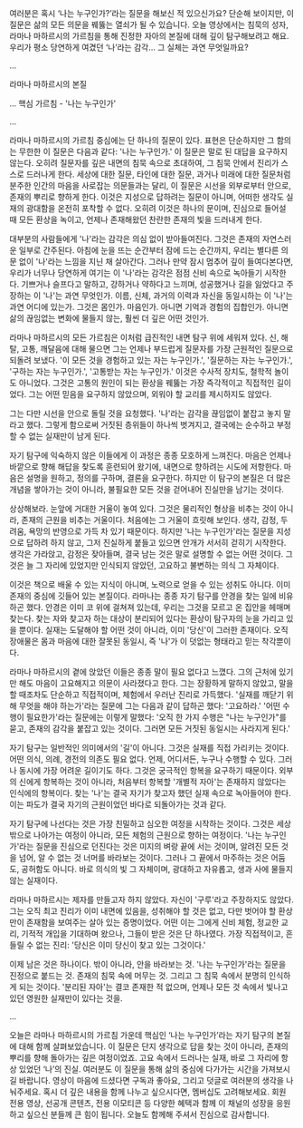 여러분은 혹시 ‘나는 누구인가?’라는 질문을 해보신 적 있으신가요?
단순해 보이지만, 이 질문은 삶의 모든 의문을 꿰뚫는 열쇠가 될 수 있습니다.
오늘 영상에서는 침묵의 성자, 라마나 마하르시의 가르침을 통해
진정한 자아의 본질에 대해 깊이 탐구해보려고 해요.
우리가 평소 당연하게 여겼던 ‘나’라는 감각…
그 실체는 과연 무엇일까요?

...

라마나 마하르시의 본질

...
핵심 가르침 - '나는 누구인가'

...

라마나 마하르시의 가르침 중심에는 단 하나의 질문이 있다. 표현은 단순하지만 그 함의는 무한한 이 질문은 다음과 같다: '나는 누구인가.' 이 질문은 말로 된 대답을 요구하지 않는다. 오히려 질문자를 깊은 내면의 침묵 속으로 초대하여, 그 침묵 안에서 진리가 스스로 드러나게 한다. 세상에 대한 질문, 타인에 대한 질문, 과거나 미래에 대한 질문처럼 분주한 인간의 마음을 사로잡는 의문들과는 달리, 이 질문은 시선을 외부로부터 안으로, 존재의 뿌리로 향하게 한다. 이것은 지성으로 답하려는 질문이 아니며, 어떠한 생각도 실재의 광대함을 온전히 포착할 수 없다. 오히려 이것은 하나의 문이며, 진심으로 들어설 때 모든 환상을 녹이고, 언제나 존재해왔던 찬란한 존재의 빛을 드러내게 한다.

대부분의 사람들에게 '나'라는 감각은 의심 없이 받아들여진다. 그것은 존재의 자연스러운 일부로 간주된다. 아침에 눈을 뜨는 순간부터 잠에 드는 순간까지, 우리는 별다른 의문 없이 '나'라는 느낌을 지닌 채 살아간다. 그러나 만약 잠시 멈추어 깊이 들여다본다면, 우리가 너무나 당연하게 여기는 이 '나'라는 감각은 점점 신비 속으로 녹아들기 시작한다. 기쁘거나 슬프다고 말하고, 강하거나 약하다고 느끼며, 성공했거나 길을 잃었다고 주장하는 이 '나'는 과연 무엇인가. 이름, 신체, 과거의 이력과 자신을 동일시하는 이 '나'는 과연 어디에 있는가. 그것은 몸인가. 마음인가. 아니면 기억과 경험의 집합인가. 아니면 삶의 끊임없는 변화에 물들지 않는, 훨씬 더 깊은 어떤 것인가.

라마나 마하르시의 모든 가르침은 이처럼 급진적인 내면 탐구 위에 세워져 있다. 신, 해탈, 고통, 깨달음에 대해 물으면 그는 언제나 부드럽게 질문자를 가장 근원적인 질문으로 되돌려 보냈다. '이 모든 것을 경험하고 있는 자는 누구인가.', '질문하는 자는 누구인가.', '구하는 자는 누구인가.', '고통받는 자는 누구인가.' 이것은 수사적 장치도, 철학적 놀이도 아니었다. 그것은 고통의 원인이 되는 환상을 꿰뚫는 가장 즉각적이고 직접적인 길이었다. 그는 어떤 믿음을 요구하지 않았으며, 외워야 할 교리를 제시하지도 않았다.

그는 다만 시선을 안으로 돌릴 것을 요청했다. '나'라는 감각을 끊임없이 붙잡고 놓지 말라고 했다. 그렇게 함으로써 거짓된 층위들이 하나씩 벗겨지고, 결국에는 순수하고 부정할 수 없는 실재만이 남게 된다.

자기 탐구에 익숙하지 않은 이들에게 이 과정은 종종 모호하게 느껴진다. 마음은 언제나 바깥으로 향해 해답을 찾도록 훈련되어 왔기에, 내면으로 향하려는 시도에 저항한다. 마음은 설명을 원하고, 정의를 구하며, 결론을 요구한다. 하지만 이 탐구의 본질은 더 많은 개념을 쌓아가는 것이 아니라, 불필요한 모든 것을 걷어내어 진실만을 남기는 것이다.

상상해보라. 눈앞에 거대한 거울이 놓여 있다. 그것은 물리적인 형상을 비추는 것이 아니라, 존재의 근원을 비추는 거울이다. 처음에는 그 거울이 흐릿해 보인다. 생각, 감정, 두려움, 욕망의 반영으로 가득 차 있기 때문이다. 하지만 '나는 누구인가'라는 질문을 지성으로 답하려 하지 않고, 그저 진실하게 붙들고 있으면 안개가 서서히 걷히기 시작한다. 생각은 가라앉고, 감정은 잦아들며, 결국 남는 것은 말로 설명할 수 없는 어떤 것이다. 그것은 늘 그 자리에 있었지만 인식되지 않았던, 고요하고 불변하는 의식 그 자체이다.

이것은 책으로 배울 수 있는 지식이 아니며, 노력으로 얻을 수 있는 성취도 아니다. 이미 존재의 중심에 깃들어 있는 본질이다. 라마나는 종종 자기 탐구를 안경을 찾는 일에 비유하곤 했다. 안경은 이미 코 위에 걸쳐져 있는데, 우리는 그것을 모르고 온 집안을 헤매며 찾는다. 찾는 자와 찾고자 하는 대상이 분리되어 있다는 환상이 탐구자의 눈을 가리고 있을 뿐이다. 실재는 도달해야 할 어떤 것이 아니라, 이미 '당신'이 그러한 존재이다. 오직 장애물은 몸과 마음에 대한 잘못된 동일시, 즉 '나'가 이 덧없는 형태라고 믿는 착각뿐이다.

라마나 마하르시의 곁에 앉았던 이들은 종종 말이 필요 없다고 느꼈다. 그의 근처에 있기만 해도 마음이 고요해지고 의문이 사라졌다고 한다. 그는 장황하게 말하지 않았고, 말을 할 때조차도 단순하고 직접적이며, 체험에서 우러난 진리로 가득했다. '실재를 깨닫기 위해 무엇을 해야 하는가'라는 질문에 그는 다음과 같이 답하곤 했다: '고요하라.' '어떤 수행이 필요한가'라는 질문에는 이렇게 말했다: '오직 한 가지 수행은 "나는 누구인가"를 묻고, 존재의 감각을 붙잡고 있는 것이다. 그러면 모든 거짓된 동일시는 사라지게 된다.'

자기 탐구는 일반적인 의미에서의 '길'이 아니다. 그것은 실재를 직접 가리키는 것이다. 어떤 의식, 의례, 경전의 의존도 필요 없다. 언제, 어디서든, 누구나 수행할 수 있다. 그러나 동시에 가장 어려운 길이기도 하다. 그것은 궁극적인 항복을 요구하기 때문이다. 외부의 신에게 항복하는 것이 아니라, 처음부터 항복할 '개별적 자아'는 존재하지 않았다는 인식에의 항복이다. 찾는 '나'는 결국 자기가 찾고자 했던 실재 속으로 녹아들어야 한다. 이는 파도가 결국 자기의 근원이었던 바다로 되돌아가는 것과 같다.

자기 탐구에 나선다는 것은 가장 친밀하고 심오한 여정을 시작하는 것이다. 그것은 세상 밖으로 나아가는 여정이 아니라, 모든 체험의 근원으로 향하는 여정이다. '나는 누구인가'라는 질문을 진심으로 던진다는 것은 미지의 벼랑 끝에 서는 것이며, 알려진 모든 것을 넘어, 알 수 없는 것 너머를 바라보는 것이다. 그러나 그 끝에서 마주하는 것은 어둠도, 공허함도 아니다. 바로 의식의 빛 그 자체이며, 광대하고 자유롭고, 생과 사에 물들지 않는 실재이다.

라마나 마하르시는 제자를 만들고자 하지 않았다. 자신이 '구루'라고 주장하지도 않았다. 그는 오직 최고 진리가 이미 내면에 있음을, 성취해야 할 것은 없고, 다만 벗어야 할 환상만이 존재함을 보여주는 살아 있는 증명이었다. 어떤 이는 그에게 신비 체험, 정교한 교리, 기적적 개입을 기대하며 왔으나, 그들이 받은 것은 단 하나였다. 가장 직접적이고, 흔들릴 수 없는 진리: '당신은 이미 당신이 찾고 있는 그것이다.'

이제 남은 것은 하나이다. 밖이 아니라, 안을 바라보는 것. '나는 누구인가'라는 질문을 진정으로 붙드는 것. 존재의 침묵 속에 머무는 것. 그리고 그 침묵 속에서 분명히 인식하게 되는 것이다. '분리된 자아'는 결코 존재한 적 없으며, 언제나 모든 것 속에서 빛나고 있던 영원한 실재만이 있다는 것을.

...

오늘은 라마나 마하르시의 가르침 가운데 핵심인
‘나는 누구인가’라는 자기 탐구의 본질에 대해 함께 살펴보았습니다.
이 질문은 단지 생각으로 답을 찾는 것이 아니라,
존재의 뿌리를 향해 돌아가는 깊은 여정이었죠.
고요 속에서 드러나는 실재, 바로 그 자리에 항상 있었던 ‘나’의 진실.
여러분도 이 질문을 통해 삶의 중심에 다가가는 시간을 가져보시길 바랍니다.
영상이 마음에 드셨다면 구독과 좋아요, 그리고 덧글로 여러분의 생각을 나눠주세요.
혹시 더 깊은 내용을 함께 나누고 싶으시다면,
멤버십도 고려해보세요.
회원 전용 영상, 선공개 콘텐츠, 전용 이모티콘 등 다양한 혜택과 함께
이 채널의 성장을 응원하고 싶으신 분들께 큰 힘이 됩니다.
오늘도 함께해 주셔서 진심으로 감사합니다. 